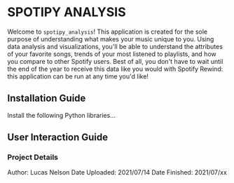 # SPOTIPY ANALYSIS
Welcome to `spotipy_analysis`! This application is created for the sole purpose of understanding what makes your music unique to you. Using data analysis and visualizations, you'll be able to understand the attributes of your favorite songs, trends of your most listened to playlists, and how you compare to other Spotify users. Best of all, you don't have to wait until the end of the year to receive this data like you would with Spotify Rewind: this application can be run at any time you'd like!

## Installation Guide
Install the following Python libraries...

## User Interaction Guide

### Project Details
Author: Lucas Nelson
Date Uploaded: 2021/07/14
Date Finished: 2021/07/xx
